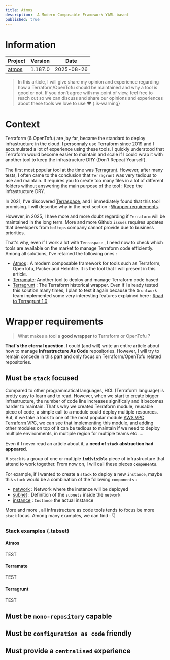 ```yaml
---
title: Atmos
description:  A Modern Composable Framework YAML based
published: true
---
```


# Information
| Project | Version | Date |
|-----------|-----------|-----------|
| [atmos](https://atmos.tools/)   | 1.187.0 | 2025-08-26  |

> In this article, I will give share my opinion and experience regarding how a Terraform/OpenTofu should be maintained and why a tool is good or not. If you don't agree with my point of view, feel free to reach out so we can discuss and share our opinions and experiences about these tools we love to use ♥️
{.is-warning}

# Context
Terraform (& OpenTofu) are ,by far, became the standard to deploy infrastructure in the cloud. I personnaly use Terraform since 2019 and I accumulated a lot of experience using these tools. I quickly understood that Terraform would become easier to maintain and scale if I could wrap it with another tool to keep the infrastructure DRY (Don't Repeat Yourself).

The first most popular tool at the time was [Terragrunt](https://terragrunt.gruntwork.io/). However, after many tests, I often came to the conclusion that `Terragrunt` was very tedious to use and maintain. It requires you to create too many files in a lot of different folders without answering the main purpose of the tool : Keep the infrastructure DRY.

In 2021, I've discovered [Terraspace](https://terraspace.cloud/), and I immediately found that this tool promising. I will describe why in the next section : [Wrapper requirements](#wrapper-requirements).

However, in 2025, I have more and more doubt regarding if `Terraform` will be maintained in the long term. More and more Github `issues` requires updates that developers from `boltops` company cannot provide due to business priorities.

That's why, even if I work a lot with `Terraspace` , I need now to check which tools are available on the market to manage Terraform code efficiently. Among all solutions, I've retained the following ones :

- [Atmos](https://atmos.tools/) : A modern composable framework for tools such as Terraform, OpenTofu, Packer and Helmfile. It is the tool that I will present in this article.
- [Terramate](https://terramate.io/docs/): Another tool to deploy and manage Terraform code based
- [Terragrunt](https://terragrunt.gruntwork.io/) : The Terraform historical wrapper. Even if I already tested this solution many times, I plan to test it again because the `Gruntwork` team implemented some very interesting features explained here : [Road to Terragrunt 1.0](https://www.gruntwork.io/blog/the-road-to-terragrunt-1-0-stacks)



# Wrapper requirements

> What makes a tool a **good wrapper** to Terraform or OpenTofu ?

**That's the eternal question**. I could (and will) write an entire article about how to manage **Infrastructure As Code** repositories. However, I will try to remain concede in this part and only focus on Terraform/OpenTofu related repositories.


## Must be `stack` focused

Compared to other programmatical languages, HCL (Terraform language) is pretty easy to learn and to read. However, when we start to create bigger infrastructure, the number of code line increases significaly and it becomes harder to maintain. That's why we created Terraform module, reusable piece of code, a simple call to a module could deploy multiple resources. But, if we take a look to one of the most popular module [AWS VPC Terraform VPC](https://registry.terraform.io/modules/terraform-aws-modules/vpc/aws/latest), we can see that implementing this module, and adding other modules on top of it can be tedious to maintain if we need to deploy multiple environments, in multiple region for multiple teams etc ....

Even if I never read an article about it, a **need of `stack` abstraction had appeared**.

A `stack` is a group of one or multiple **`indivisible`** piece of infrastructure that attend to work together. From now on, I will call these pieces **`components`**.

For example, if I wanted to create a `stack` to deploy a new `instance`, maybe this `stack` would be a combination of the following `components` :

- [network](https://registry.terraform.io/providers/hetznercloud/hcloud/latest/docs/resources/network) : Network where the instance will be deployed
- [subnet](https://registry.terraform.io/providers/hetznercloud/hcloud/latest/docs/resources/network_subnet) : Definition of the `subnets` inside the `network`
- [instance](https://registry.terraform.io/modules/terraform-hetzner-modules/server/hetzner/latest) : `Instance` the actual instance

More and more , all infrastructure as code tools tends to focus be more `stack` focus. Among many examples, we can find : 👇

### Stack examples {.tabset}
#### Atmos
TEST
#### Terramate
TEST
#### Terragrunt
TEST




## Must be `mono-repository` capable

## Must be `configuration as code` friendly

## Must provide a `centralised` experience
